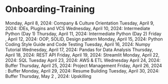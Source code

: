 # Onboarding-Training

Monday, April 8, 2024: Company & Culture Orientation
Tuesday, April 9, 2024: IDEs, Plugins and VCS
Wednesday, April 10, 2024: Intermediate Python (Day 1)
Thursday, April 11, 2024: Intermediate Python (Day 2)
Friday , April 12, 2024: OOP, SOLID, Design pattern
Monday, April 15, 2024: Python Coding Style Guide and Code Testing 
Tuesday, April 16, 2024: Numpy Tutorial
Wednesday, April 17, 2024: Pandas for Data Analysis
Thursday, April 18, 2024: REST API
Friday, April 19, 2024: Streamlit
Monday, April 22, 2024: SQL
Tuesday April 23, 2024: AWS & ETL
Wednesday April 24, 2024: Buffer
Thursday, April 25, 2024: Project Management
Friday, April 26, 2024  : Buffer
Monday, April  29, 2024: Resume Building
Tuesday, April 30, 2024: Buffer
Thursday, May 2 , 2024: Upskilling